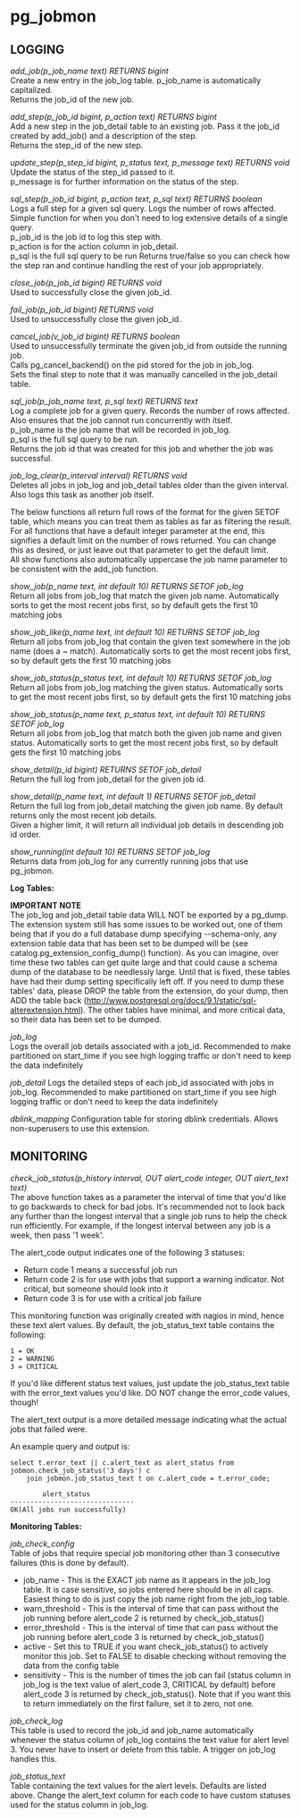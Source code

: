 pg_jobmon
=========

LOGGING
-------

*add_job(p_job_name text) RETURNS bigint*  
    Create a new entry in the job_log table. p_job_name is automatically capitalized.   
    Returns the job_id of the new job.  

*add_step(p_job_id bigint, p_action text) RETURNS bigint*  
    Add a new step in the job_detail table to an existing job. Pass it the job_id  
    created by add_job() and a description of the step.  
    Returns the step_id of the new step.

*update_step(p_step_id bigint, p_status text, p_message text) RETURNS void*  
    Update the status of the step_id passed to it.  
    p_message is for further information on the status of the step.  

*sql_step(p_job_id bigint, p_action text, p_sql text) RETURNS boolean*  
    Logs a full step for a given sql query. Logs the number of rows affected. Simple function for when you don't need to log extensive details of a single query.  
    p_job_id is the job id to log this step with.  
    p_action is for the action column in job_detail.  
    p_sql is the full sql query to be run
    Returns true/false so you can check how the step ran and continue handling the rest of your job appropriately.
    
*close_job(p_job_id bigint) RETURNS void*  
    Used to successfully close the given job_id.   
    
*fail_job(p_job_id bigint) RETURNS void*  
    Used to unsuccessfully close the given job_id.  
    
*cancel_job(v_job_id bigint) RETURNS boolean*  
    Used to unsuccessfully terminate the given job_id from outside the running job.  
    Calls pg_cancel_backend() on the pid stored for the job in job_log.  
    Sets the final step to note that it was manually cancelled in the job_detail table.  

*sql_job(p_job_name text, p_sql text) RETURNS text*  
    Log a complete job for a given query. Records the number of rows affected. Also ensures that the job cannot run concurrently with itself.  
    p_job_name is the job name that will be recorded in job_log.  
    p_sql is the full sql query to be run.  
    Returns the job id that was created for this job and whether the job was successful.

*job_log_clear(p_interval interval) RETURNS void*  
    Deletes all jobs in job_log and job_detail tables older than the given interval.
    Also logs this task as another job itself.

The below functions all return full rows of the format for the given SETOF table, which means you can treat them as tables as far as filtering the result. For all functions that have a default integer parameter at the end, this signifies a default limit on the number of rows returned. You can change this as desired, or just leave out that parameter to get the default limit.  
All show functions also automatically uppercase the job name parameter to be consistent with the add_job function.

*show_job(p_name text, int default 10) RETURNS SETOF job_log*  
    Return all jobs from job_log that match the given job name. Automatically sorts to get the most recent jobs first, so by default gets the first 10 matching jobs

*show_job_like(p_name text, int default 10) RETURNS SETOF job_log*  
    Return all jobs from job_log that contain the given text somewhere in the job name (does a ~ match). Automatically sorts to get the most recent jobs first, so by default gets the first 10 matching jobs

*show_job_status(p_status text, int default 10) RETURNS SETOF job_log*  
    Return all jobs from job_log matching the given status. Automatically sorts to get the most recent jobs first, so by default gets the first 10 matching jobs

*show_job_status(p_name text, p_status text, int default 10) RETURNS SETOF job_log*  
    Return all jobs from job_log that match both the given job name and given status. Automatically sorts to get the most recent jobs first, so by default gets the first 10 matching jobs

*show_detail(p_id bigint) RETURNS SETOF job_detail*  
    Return the full log from job_detail for the given job id. 

*show_detail(p_name text, int default 1) RETURNS SETOF job_detail*  
    Return the full log from job_detail matching the given job name. By default returns only the most recent job details.  
    Given a higher limit, it will return all individual job details in descending job id order.

*show_running(int default 10) RETURNS SETOF job_log*  
    Returns data from job_log for any currently running jobs that use pg_jobmon.
    

**Log Tables:**  

**IMPORTANT NOTE**  
The job_log and job_detail table data WILL NOT be exported by a pg_dump. The extension system still has some issues to be worked out, one of them being that if you do a full database dump specifying --schema-only, any extension table data that has been set to be dumped will be (see catalog.pg_extension_config_dump() function). As you can imagine, over time these two tables can get quite large and that could cause a schema dump of the database to be needlessly large. Until that is fixed, these tables have had their dump setting specifically left off. If you need to dump these tables' data, please DROP the table from the extension, do your dump, then ADD the table back (http://www.postgresql.org/docs/9.1/static/sql-alterextension.html). The other tables have minimal, and more critical data, so their data has been set to be dumped.

*job_log*  
    Logs the overall job details associated with a job_id. Recommended to make partitioned on start_time if you see high logging traffic or don't 
    need to keep the data indefinitely  
   
*job_detail*
    Logs the detailed steps of each job_id associated with jobs in job_log. Recommended to make partitioned on start_time if you see high logging traffic 
    or don't need to keep the data indefinitely 

*dblink_mapping*
    Configuration table for storing dblink credentials. Allows non-superusers to use this extension.
    

MONITORING
----------

*check_job_status(p_history interval, OUT alert_code integer, OUT alert_text text)*  
The above function takes as a parameter the interval of time that you'd like to go backwards to check for bad jobs. It's recommended not to look back any further than the longest interval that a single job runs to help the check run efficiently. For example, if the longest interval between any job is a week, then pass '1 week'.

The alert_code output indicates one of the following 3 statuses:  
* Return code 1 means a successful job run  
* Return code 2 is for use with jobs that support a warning indicator. 
    Not critical, but someone should look into it
* Return code 3 is for use with a critical job failure 

This monitoring function was originally created with nagios in mind, hence these text alert values. By default, the job_status_text table contains the following:  
 
    1 = OK
    2 = WARNING
    3 = CRITICAL

If you'd like different status text values, just update the job_status_text table with the error_text values you'd like. DO NOT change the error_code values, though!

The alert_text output is a more detailed message indicating what the actual jobs that failed were.

An example query and output is:

    select t.error_text || c.alert_text as alert_status from jobmon.check_job_status('3 days') c 
        join jobmon.job_status_text t on c.alert_code = t.error_code;

            alert_status          
    -------------------------------
    OK(All jobs run successfully)


**Monitoring Tables:**

*job_check_config*  
Table of jobs that require special job monitoring other than 3 consecutive failures (this is done by default).
 * job_name - This is the EXACT job name as it appears in the job_log table. It is case sensitive, so jobs entered here should be in all caps. Easiest thing to do is just copy the job name right from the job_log table.
 * warn_threshold - This is the interval of time that can pass without the job running before alert_code 2 is returned by check_job_status()
 * error_threshold - This is the interval of time that can pass without the job running before alert_code 3 is returned by check_job_status()
 * active - Set this to TRUE if you want check_job_status() to actively monitor this job. Set to FALSE to disable checking without removing the data from the config table
 * sensitivity - This is the number of times the job can fail (status column in job_log is the text value of alert_code 3, CRITICAL by default) before alert_code 3 is returned by check_job_status(). Note that if you want this to return immediately on the first failure, set it to zero, not one.

*job_check_log*  
This table is used to record the job_id and job_name automatically whenever the status column of job_log contains the text value for alert level 3. You never have to insert or delete from this table. A trigger on job_log handles this. 

*job_status_text*  
Table containing the text values for the alert levels. Defaults are listed above. Change the alert_text column for each code to have custom statuses used for the status column in job_log. 
